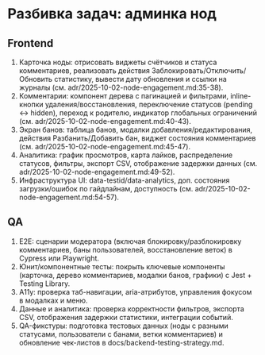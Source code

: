 # Разбивка задач: админка нод

## Frontend
1. Карточка ноды: отрисовать виджеты счётчиков и статуса комментариев, реализовать действия Заблокировать/Отключить/Обновить статистику, вывести дату обновления и ссылки на журналы (см. adr/2025-10-02-node-engagement.md:35-38).
2. Комментарии: компонент дерева с пагинацией и фильтрами, inline-кнопки удаления/восстановления, переключение статусов (pending <-> hidden), переход к родителю, индикатор глобальных ограничений (см. adr/2025-10-02-node-engagement.md:40-43).
3. Экран банов: таблица банов, модалки добавления/редактирования, действия Разбанить/Добавить бан, виджет состояния комментариев (см. adr/2025-10-02-node-engagement.md:45-47).
4. Аналитика: график просмотров, карта лайков, распределение статусов, фильтры, экспорт CSV, отображение задержки данных (см. adr/2025-10-02-node-engagement.md:49-52).
5. Инфраструктура UI: data-testid/data-analytics, доп. состояния загрузки/ошибок по гайдлайнам, доступность (см. adr/2025-10-02-node-engagement.md:54-57).

## QA
1. E2E: сценарии модератора (включая блокировку/разблокировку комментариев, баны пользователей, восстановление веток) в Cypress или Playwright.
2. Юнит/компонентные тесты: покрыть ключевые компоненты (карточка, дерево комментариев, модалки банов, графики) с Jest + Testing Library.
3. A11y: проверка таб-навигации, aria-атрибутов, управления фокусом в модалках и меню.
4. Данные и аналитика: проверка корректности фильтров, экспорта CSV, отображения задержки статистики, интеграции событий.
5. QA-фикстуры: подготовка тестовых данных (ноды с разными статусами, пользователи с банами, ветки комментариев) и обновление чек-листов в docs/backend-testing-strategy.md.

